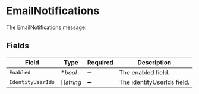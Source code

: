 # EmailNotifications

The EmailNotifications message.


## Fields

| Field                      | Type                       | Required                   | Description                |
| -------------------------- | -------------------------- | -------------------------- | -------------------------- |
| `Enabled`                  | **bool*                    | :heavy_minus_sign:         | The enabled field.         |
| `IdentityUserIds`          | []*string*                 | :heavy_minus_sign:         | The identityUserIds field. |